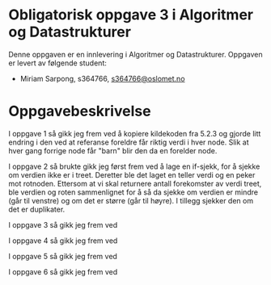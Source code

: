# Obligatorisk oppgave 3 i Algoritmer og Datastrukturer

Denne oppgaven er en innlevering i Algoritmer og Datastrukturer. 
Oppgaven er levert av følgende student:
* Miriam Sarpong, s364766, s364766@oslomet.no


# Oppgavebeskrivelse

I oppgave 1 så gikk jeg frem ved å kopiere kildekoden fra 5.2.3 og gjorde litt endring i den ved at referanse foreldre
får riktig verdi i hver node. Slik at hver gang forrige node får "barn" blir den da en forelder node. 

I oppgave 2 så brukte gikk jeg først frem ved å lage en if-sjekk, for å sjekke om verdien ikke er i treet. 
Deretter ble det laget en teller verdi og en peker mot rotnoden. 
Ettersom at vi skal returnere antall forekomster av verdi treet, ble verdien og roten sammenlignet
for å så da sjekke om verdien er mindre (går til venstre) og om det er større (går til høyre). 
I tillegg sjekker den om det er duplikater. 

I oppgave 3 så gikk jeg frem ved

I oppgave 4 så gikk jeg frem ved

I oppgave 5 så gikk jeg frem ved

I oppgave 6 så gikk jeg frem ved
